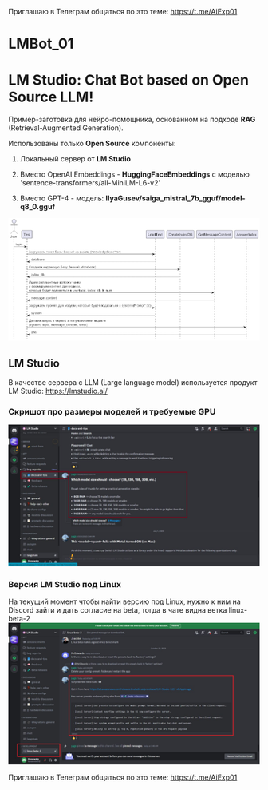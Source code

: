 Приглашаю в Телеграм общаться по это теме: https://t.me/AiExp01

# LMBot_01
# LM Studio: Chat Bot based on Open Source LLM!

Пример-заготовка для нейро-помощника, основанном на подходе **RAG** (Retrieval-Augmented Generation).

Использованы только **Open Source** компоненты: 

1. Локальный сервер от **LM Studio**

2. Вместо OpenAI  Embeddings - **HuggingFaceEmbeddings** с моделью 'sentence-transformers/all-MiniLM-L6-v2'

3. Вместо GPT-4 - модель: **IlyaGusev/saiga_mistral_7b_gguf/model-q8_0.gguf**

![LMBot_01.png](Doc%2FLMBot_01.png)

## LM Studio
В качестве сервера с LLM (Large language model) используется продукт LM Studio: https://lmstudio.ai/

### Скришот про размеры моделей и требуемые GPU
![LMStudioGPU.jpg](Doc%2FLMStudioGPU.jpg)

### Версия LM Studio под Linux
На текущий момент чтобы найти версию под Linux, нужно к ним на Discord зайти и дать согласие на beta, тогда в чате видна ветка linux-beta-2
![LMStudioLinux.jpg](Doc%2FLMStudioLinux.jpg)

Приглашаю в Телеграм общаться по это теме: https://t.me/AiExp01
